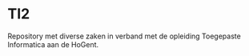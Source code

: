 # TI2

Repository met diverse zaken in verband met de opleiding Toegepaste Informatica aan de HoGent.
